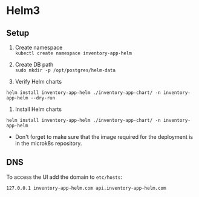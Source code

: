 # Helm3

## Setup

1. Create namespace  
`kubectl create namespace inventory-app-helm`

1. Create DB path  
`sudo mkdir -p /opt/postgres/helm-data`

1. Verify Helm charts

```
helm install inventory-app-helm ./inventory-app-chart/ -n inventory-app-helm --dry-run
```

1. Install Helm charts

```
helm install inventory-app-helm ./inventory-app-chart/ -n inventory-app-helm
```
- Don't forget to make sure that the image required for the deployment is in the microk8s repository.


## DNS
To access the UI add the domain to `etc/hosts`:

```
127.0.0.1 inventory-app-helm.com api.inventory-app-helm.com
